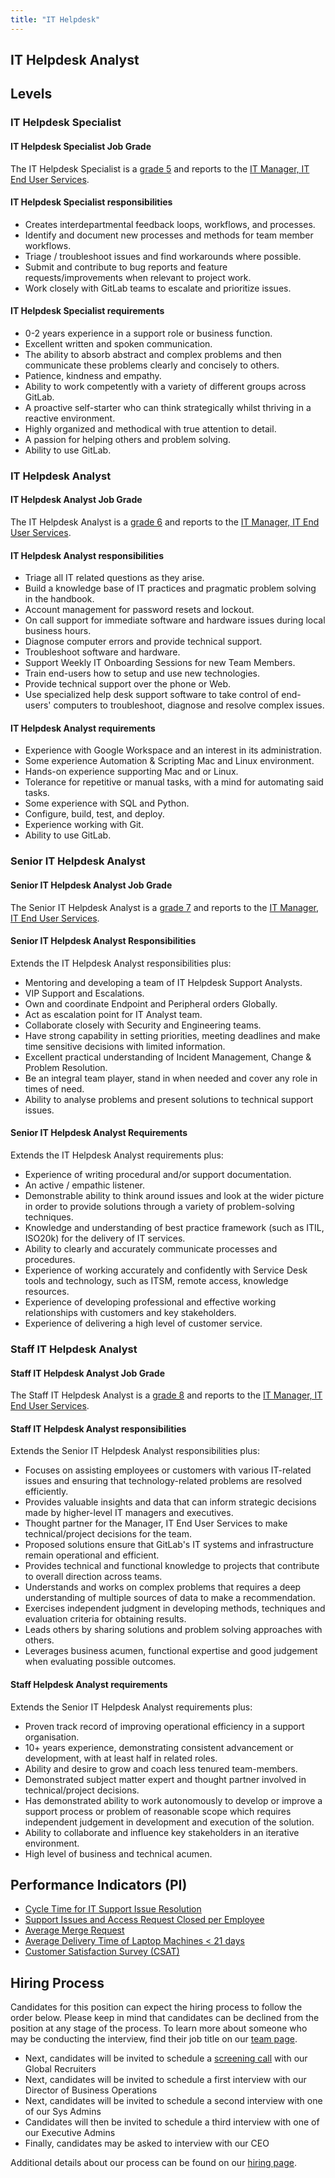 ```yaml
---
title: "IT Helpdesk"
---
```


## IT Helpdesk Analyst

## Levels

### IT Helpdesk Specialist

#### IT Helpdesk Specialist Job Grade

The IT Helpdesk Specialist is a [grade 5](https://about.gitlab.com/handbook/total-rewards/compensation/compensation-calculator/#gitlab-job-grades) and reports to the [IT Manager, IT End User Services](https://handbook.gitlab.com/job-families/finance/manager-it/#manager-it-end-user-services).

#### IT Helpdesk Specialist responsibilities

- Creates interdepartmental feedback loops, workflows, and processes.
- Identify and document new processes and methods for team member workflows.
- Triage / troubleshoot issues and find workarounds where possible.
- Submit and contribute to bug reports and feature requests/improvements when relevant to project work.
- Work closely with GitLab teams to escalate and prioritize issues.

#### IT Helpdesk Specialist requirements

- 0-2 years experience in a support role or business function.
- Excellent written and spoken communication.
- The ability to absorb abstract and complex problems and then communicate these problems clearly and concisely to others.
- Patience, kindness and empathy.
- Ability to work competently with a variety of different groups across GitLab.
- A proactive self-starter who can think strategically whilst thriving in a reactive environment.
- Highly organized and methodical with true attention to detail.
- A passion for helping others and problem solving.
- Ability to use GitLab.

### IT Helpdesk Analyst

#### IT Helpdesk Analyst Job Grade

The IT Helpdesk Analyst is a [grade 6](https://about.gitlab.com/handbook/total-rewards/compensation/compensation-calculator/#gitlab-job-grades) and reports to the [IT Manager, IT End User Services](https://handbook.gitlab.com/job-families/finance/manager-it/#manager-it-end-user-services).

#### IT Helpdesk Analyst responsibilities

- Triage all IT related questions as they arise.
- Build a knowledge base of IT practices and pragmatic problem solving in the handbook.
- Account management for password resets and lockout.
- On call support for immediate software and hardware issues during local business hours.
- Diagnose computer errors and provide technical support.
- Troubleshoot software and hardware.
- Support Weekly IT Onboarding Sessions for new Team Members.
- Train end-users how to setup and use new technologies.
- Provide technical support over the phone or Web.
- Use specialized help desk support software to take control of end-users' computers to troubleshoot, diagnose and resolve complex issues.

#### IT Helpdesk Analyst requirements

- Experience with Google Workspace and an interest in its administration.
- Some experience Automation & Scripting Mac and Linux environment.
- Hands-on experience supporting Mac and or Linux.
- Tolerance for repetitive or manual tasks, with a mind for automating said tasks.
- Some experience with SQL and Python.
- Configure, build, test, and deploy.
- Experience working with Git.
- Ability to use GitLab.

### Senior IT Helpdesk Analyst

#### Senior IT Helpdesk Analyst Job Grade

The Senior IT Helpdesk Analyst is a [grade 7](https://about.gitlab.com/handbook/total-rewards/compensation/compensation-calculator/#gitlab-job-grades) and reports to the [IT Manager, IT End User Services](https://handbook.gitlab.com/job-families/finance/manager-it/#manager-it-end-user-services).

#### Senior IT Helpdesk Analyst Responsibilities

Extends the IT Helpdesk Analyst responsibilities plus:
- Mentoring and developing a team of IT Helpdesk Support Analysts.
- VIP Support and Escalations.
- Own and coordinate Endpoint and Peripheral orders Globally.
- Act as escalation point for IT Analyst team.
- Collaborate closely with Security and Engineering teams.
- Have strong capability in setting priorities, meeting deadlines and make time sensitive decisions with limited information.
- Excellent practical understanding of Incident Management, Change &  Problem Resolution.
- Be an integral team player, stand in when needed and cover any role in times of need.
- Ability to analyse problems and present solutions to technical support issues.

#### Senior IT Helpdesk Analyst Requirements

Extends the IT Helpdesk Analyst requirements plus:
- Experience of writing procedural and/or support documentation.
- An active / empathic listener.
- Demonstrable ability to think around issues and look at the wider picture in order to provide solutions through a variety of problem-solving techniques.
- Knowledge and understanding of best practice framework (such as ITIL, ISO20k) for the delivery of IT services.
- Ability to clearly and accurately communicate processes and procedures.
- Experience of working accurately and confidently with Service Desk tools and technology, such as ITSM, remote access, knowledge resources.
- Experience of developing professional and effective working relationships with customers and key stakeholders.
- Experience of delivering a high level of customer service.

### Staff IT Helpdesk Analyst

#### Staff IT Helpdesk Analyst Job Grade

The Staff IT Helpdesk Analyst is a [grade 8](https://about.gitlab.com/handbook/total-rewards/compensation/compensation-calculator/#gitlab-job-grades) and reports to the [IT Manager, IT End User Services](https://handbook.gitlab.com/job-families/finance/manager-it/#manager-it-end-user-services).

#### Staff IT Helpdesk Analyst responsibilities

Extends the Senior IT Helpdesk Analyst responsibilities plus:
- Focuses on assisting employees or customers with various IT-related issues and ensuring that technology-related problems are resolved efficiently.
- Provides valuable insights and data that can inform strategic decisions made by higher-level IT managers and executives.
- Thought partner for the Manager, IT End User Services to make technical/project decisions for the team.
- Proposed solutions ensure that GitLab's IT systems and infrastructure remain operational and efficient.
- Provides technical and functional knowledge to projects that contribute to overall direction across teams.
- Understands and works on complex problems that requires a deep understanding of multiple sources of data to make a recommendation.
- Exercises independent judgment in developing methods, techniques and evaluation criteria for obtaining results.
- Leads others by sharing solutions and problem solving approaches with others.
- Leverages business acumen, functional expertise and good judgement when evaluating possible outcomes.

#### Staff Helpdesk Analyst requirements

Extends the Senior IT Helpdesk Analyst requirements plus:
- Proven track record of improving operational efficiency in a support organisation.
- 10+ years experience, demonstrating consistent advancement or development, with at least half in related roles.
- Ability and desire to grow and coach less tenured team-members.
- Demonstrated subject matter expert and thought partner involved in technical/project decisions.
- Has demonstrated ability to work autonomously to develop or improve a support process or problem of reasonable scope which requires independent judgement in development and execution of the solution.
- Ability to collaborate and influence key stakeholders in an iterative environment.
- High level of business and technical acumen.

## Performance Indicators (PI)

- [Cycle Time for IT Support Issue Resolution](https://about.gitlab.com/handbook/business-technology/metrics/#cycle-time-for-it-support-issue-resolution)
- [Support Issues and Access Request Closed per Employee](https://about.gitlab.com/handbook/business-technology/metrics/#support-tickets-and-access-request-closed-per-employee)
- [Average Merge Request](https://about.gitlab.com/handbook/business-technology/metrics/#average-merge-request)
- [Average Delivery Time of Laptop Machines < 21 days](https://about.gitlab.com/handbook/business-technology/metrics/#average-delivery-time-of-laptop-machines--21-days)
- [Customer Satisfaction Survey (CSAT)](https://about.gitlab.com/handbook/business-technology/metrics/#customer-satisfaction-survey-csat)

## Hiring Process

Candidates for this position can expect the hiring process to follow the order below. Please keep in mind that candidates can be declined from the position at any stage of the process. To learn more about someone who may be conducting the interview, find their job title on our [team page](https://about.gitlab.com/company/team/).

- Next, candidates will be invited to schedule a [screening call](https://about.gitlab.com/handbook/hiring/#screening-call) with our Global Recruiters
- Next, candidates will be invited to schedule a first interview with our Director of Business Operations
- Next, candidates will be invited to schedule a second interview with one of our Sys Admins
- Candidates will then be invited to schedule a third interview with one of our Executive Admins
- Finally, candidates may be asked to interview with our CEO

Additional details about our process can be found on our [hiring page](https://about.gitlab.com/handbook/hiring/).
